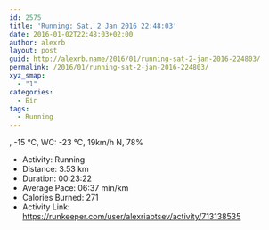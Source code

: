 ```yaml
---
id: 2575
title: 'Running: Sat, 2 Jan 2016 22:48:03'
date: 2016-01-02T22:48:03+02:00
author: alexrb
layout: post
guid: http://alexrb.name/2016/01/running-sat-2-jan-2016-224803/
permalink: /2016/01/running-sat-2-jan-2016-224803/
xyz_smap:
  - "1"
categories:
  - Біг
tags:
  - Running
---
```

, -15 &deg;C, WC: -23 &deg;C, 19km/h N, 78%

<ul class="rk-list">
  <li class="rk-activity">
    Activity: Running
  </li>
  <li class="rk-distance">
    Distance: 3.53 km
  </li>
  <li class="rk-duration">
    Duration: 00:23:22
  </li>
  <li class="rk-avg-pace">
    Average Pace: 06:37 min/km
  </li>
  <li class="rk-calories">
    Calories Burned: 271
  </li>
  <li class="rk-activity-link">
    Activity Link: <a href="https://runkeeper.com/user/alexriabtsev/activity/713138535">https://runkeeper.com/user/alexriabtsev/activity/713138535</a>
  </li>
</ul>